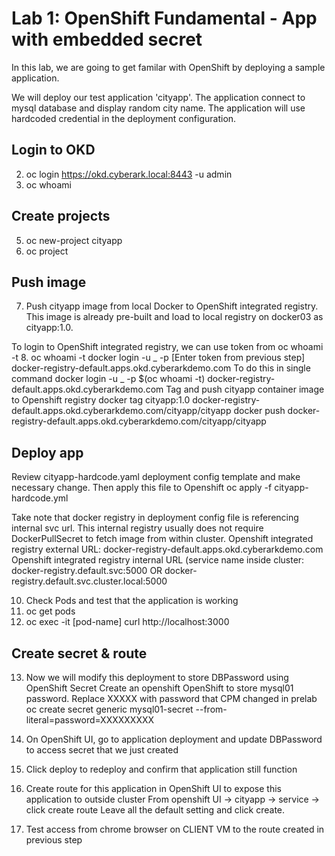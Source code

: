 
# Lab 1: OpenShift Fundamental - App with embedded secret

In this lab, we are going to get familar with OpenShift by deploying a sample application.

We will deploy our test application 'cityapp'. 
The application connect to mysql database and display random city name. 
The application will use hardcoded credential in the deployment configuration.

## Login to OKD

2.	oc login https://okd.cyberark.local:8443 -u admin
3.	oc whoami


## Create projects

5.	oc new-project cityapp
6.	oc project


## Push image
7.	Push cityapp image from local Docker to OpenShift integrated registry. This image is already pre-built and load to local registry on docker03 as cityapp:1.0. 

To login to OpenShift integrated registry, we can use token from oc whoami -t
8.	oc whoami -t
docker login -u _ -p [Enter token from previous step] docker-registry-default.apps.okd.cyberarkdemo.com
To do this in single command
docker login -u _ -p $(oc whoami -t) docker-registry-default.apps.okd.cyberarkdemo.com
Tag and push cityapp container image to Openshift registry
docker tag cityapp:1.0 docker-registry-default.apps.okd.cyberarkdemo.com/cityapp/cityapp
docker push  docker-registry-default.apps.okd.cyberarkdemo.com/cityapp/cityapp


## Deploy app


Review cityapp-hardcode.yaml deployment config template and make necessary change. Then apply this file to Openshift
oc apply -f cityapp-hardcode.yml

Take note that docker registry in deployment config file is referencing internal svc url. This internal registry usually does not require DockerPullSecret to fetch image from within cluster.
Openshift integrated registry external URL: docker-registry-default.apps.okd.cyberarkdemo.com
Openshift integrated registry internal URL (service name inside cluster: docker-registry.default.svc:5000 OR docker-registry.default.svc.cluster.local:5000

10.	Check Pods and test that the application is working
11.	oc get pods
12.	oc exec -it [pod-name] curl http://localhost:3000


## Create secret & route


13.	Now we will modify this deployment to store DBPassword using OpenShift Secret
Create an openshift OpenShift to store mysql01 password. Replace XXXXX with password that CPM changed in prelab
oc create secret generic mysql01-secret --from-literal=password=XXXXXXXXX
14.	On OpenShift UI, go to application deployment and update DBPassword to access secret that we just created
 
15.	Click deploy to redeploy and confirm that application still function
16.	Create route for this application in OpenShift UI to expose this application to outside cluster
From openshift UI -> cityapp -> service -> click create route
Leave all the default setting and click create. 
17.	Test access from chrome browser on CLIENT VM to the route created in previous step


